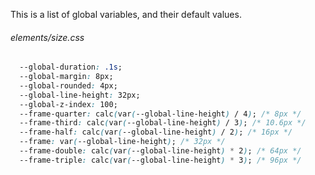 This is a list of global variables, and their default values.

###### elements/size.css
```css
  --global-duration: .1s;
  --global-margin: 8px;
  --global-rounded: 4px;
  --global-line-height: 32px;
  --global-z-index: 100;
  --frame-quarter: calc(var(--global-line-height) / 4); /* 8px */
  --frame-third: calc(var(--global-line-height) / 3); /* 10.6px */
  --frame-half: calc(var(--global-line-height) / 2); /* 16px */
  --frame: var(--global-line-height); /* 32px */
  --frame-double: calc(var(--global-line-height) * 2); /* 64px */
  --frame-triple: calc(var(--global-line-height) * 3); /* 96px */
```
